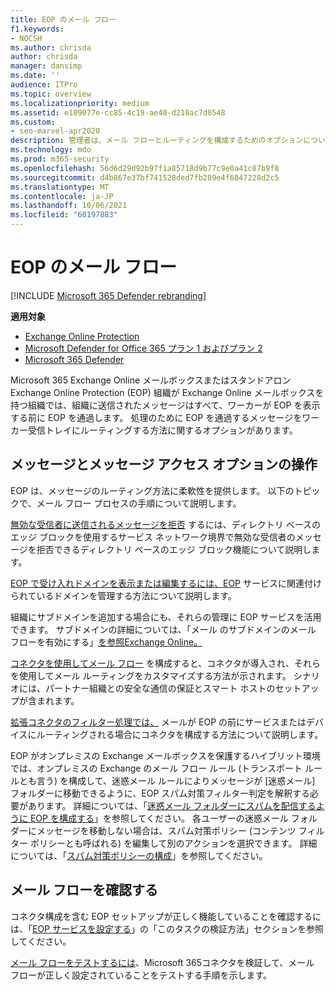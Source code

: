 ```yaml
---
title: EOP のメール フロー
f1.keywords:
- NOCSH
ms.author: chrisda
author: chrisda
manager: dansimp
ms.date: ''
audience: ITPro
ms.topic: overview
ms.localizationpriority: medium
ms.assetid: e109077e-cc85-4c19-ae40-d218ac7d0548
ms.custom:
- seo-marvel-apr2020
description: 管理者は、メール フローとルーティングを構成するためのオプションについて、メール フロー (EOP) でExchange Online Protectionできます。
ms.technology: mdo
ms.prod: m365-security
ms.openlocfilehash: 56d6d29d92b97f1a85718d9b77c9e0a41c87b9f8
ms.sourcegitcommit: d4b867e37bf741528ded7fb289e4f6847228d2c5
ms.translationtype: MT
ms.contentlocale: ja-JP
ms.lasthandoff: 10/06/2021
ms.locfileid: "60197883"
---
```

# <a name="mail-flow-in-eop"></a>EOP のメール フロー

[!INCLUDE [Microsoft 365 Defender rebranding](../includes/microsoft-defender-for-office.md)]

**適用対象**
- [Exchange Online Protection](exchange-online-protection-overview.md)
- [Microsoft Defender for Office 365 プラン 1 およびプラン 2](defender-for-office-365.md)
- [Microsoft 365 Defender](../defender/microsoft-365-defender.md)

Microsoft 365 Exchange Online メールボックスまたはスタンドアロン Exchange Online Protection (EOP) 組織が Exchange Online メールボックスを持つ組織では、組織に送信されたメッセージはすべて、ワーカーが EOP を表示する前に EOP を通過します。 処理のために EOP を通過するメッセージをワーカー受信トレイにルーティングする方法に関するオプションがあります。

## <a name="working-with-messages-and-message-access-options"></a>メッセージとメッセージ アクセス オプションの操作

EOP は、メッセージのルーティング方法に柔軟性を提供します。 以下のトピックで、メール フロー プロセスの手順について説明します。

[無効な受信者に送信されるメッセージを拒否](/exchange/mail-flow-best-practices/use-directory-based-edge-blocking) するには、ディレクトリ ベースのエッジ ブロックを使用するサービス ネットワーク境界で無効な受信者のメッセージを拒否できるディレクトリ ベースのエッジ ブロック機能について説明します。

[EOP で受け入れドメインを表示または編集するには、EOP](/exchange/mail-flow-best-practices/manage-accepted-domains/manage-accepted-domains) サービスに関連付けられているドメインを管理する方法について説明します。

組織にサブドメインを追加する場合にも、それらの管理に EOP サービスを活用できます。 サブドメインの詳細については、「メール のサブドメインのメール フローを有効にする」[を参照Exchange Online。](/exchange/mail-flow-best-practices/manage-accepted-domains/enable-mail-flow-for-subdomains)

[コネクタを使用してメール フロー](/exchange/mail-flow-best-practices/use-connectors-to-configure-mail-flow/use-connectors-to-configure-mail-flow) を構成すると、コネクタが導入され、それらを使用してメール ルーティングをカスタマイズする方法が示されます。 シナリオには、パートナー組織との安全な通信の保証とスマート ホストのセットアップが含まれます。

[拡張コネクタのフィルター処理では、](/exchange/mail-flow-best-practices/use-connectors-to-configure-mail-flow/enhanced-filtering-for-connectors) メールが EOP の前にサービスまたはデバイスにルーティングされる場合にコネクタを構成する方法について説明します。

EOP がオンプレミスの Exchange メールボックスを保護するハイブリット環境では、オンプレミスの Exchange のメール フロー ルール (トランスポート ルールとも言う) を構成して、迷惑メール ルールによりメッセージが [迷惑メール] フォルダーに移動できるように、EOP スパム対策フィルター判定を解釈する必要があります。 詳細については、「[迷惑メール フォルダーにスパムを配信するように EOP を構成する](/exchange/standalone-eop/configure-eop-spam-protection-hybrid)」を参照してください。 各ユーザーの迷惑メール フォルダーにメッセージを移動しない場合は、スパム対策ポリシー (コンテンツ フィルター ポリシーとも呼ばれる) を編集して別のアクションを選択できます。 詳細については、「[スパム対策ポリシーの構成](configure-your-spam-filter-policies.md)」を参照してください。

## <a name="verify-mail-flow"></a>メール フローを確認する

コネクタ構成を含む EOP セットアップが正しく機能していることを確認するには、「[EOP サービスを設定する](/exchange/standalone-eop/set-up-your-eop-service)」の「このタスクの検証方法」セクションを参照してください。

[メール フローをテストするには](/exchange/mail-flow-best-practices/test-mail-flow)、Microsoft 365コネクタを検証して、メール フローが正しく設定されていることをテストする手順を示します。
